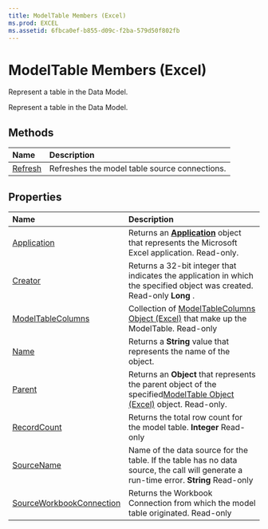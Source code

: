 ```yaml
---
title: ModelTable Members (Excel)
ms.prod: EXCEL
ms.assetid: 6fbca0ef-b855-d09c-f2ba-579d50f802fb
---
```



# ModelTable Members (Excel)
Represent a table in the Data Model.

Represent a table in the Data Model.


## Methods



|**Name**|**Description**|
|:-----|:-----|
|[Refresh](modeltable-refresh-method-excel.md)|Refreshes the model table source connections.|

## Properties



|**Name**|**Description**|
|:-----|:-----|
|[Application](modeltable-application-property-excel.md)|Returns an  **[Application](application-object-excel.md)** object that represents the Microsoft Excel application. Read-only.|
|[Creator](modeltable-creator-property-excel.md)|Returns a 32-bit integer that indicates the application in which the specified object was created. Read-only  **Long** .|
|[ModelTableColumns](modeltable-modeltablecolumns-property-excel.md)|Collection of [ModelTableColumns Object (Excel)](modeltablecolumns-object-excel.md) that make up the ModelTable. Read-only|
|[Name](modeltable-name-property-excel.md)|Returns a  **String** value that represents the name of the object.|
|[Parent](modeltable-parent-property-excel.md)|Returns an  **Object** that represents the parent object of the specified[ModelTable Object (Excel)](modeltable-object-excel.md) object. Read-only.|
|[RecordCount](modeltable-recordcount-property-excel.md)|Returns the total row count for the model table.  **Integer** Read-only|
|[SourceName](modeltable-sourcename-property-excel.md)|Name of the data source for the table. If the table has no data source, the call will generate a run-time error.  **String** Read-only|
|[SourceWorkbookConnection](modeltable-sourceworkbookconnection-property-excel.md)|Returns the Workbook Connection from which the model table originated. Read-only |

